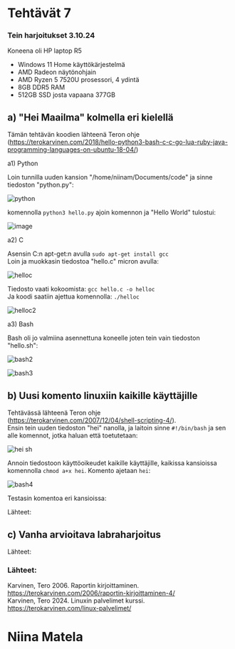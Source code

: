 # Tehtävät 7


  
### Tein harjoitukset 3.10.24 
Koneena oli HP laptop R5  
- Windows 11 Home käyttökärjestelmä
- AMD Radeon näytönohjain
- AMD Ryzen 5 7520U prosessori, 4 ydintä
- 8GB DDR5 RAM 
- 512GB SSD josta vapaana 377GB  
  
## a) "Hei Maailma" kolmella eri kielellä  

Tämän tehtävän koodien lähteenä Teron ohje (https://terokarvinen.com/2018/hello-python3-bash-c-c-go-lua-ruby-java-programming-languages-on-ubuntu-18-04/)  
  

a1) Python  
  
Loin tunnilla uuden kansion "/home/niinam/Documents/code" ja sinne tiedoston "python.py":  

![python](https://github.com/user-attachments/assets/3a4864a3-7c7d-4654-bd77-5b34368d9782)

komennolla `python3 hello.py` ajoin komennon ja "Hello World" tulostui:  

![image](https://github.com/user-attachments/assets/fa21de17-e1fa-40cd-a6d8-8099a8d7e7ec)  

a2) C   

Asensin C:n apt-get:n avulla `sudo apt-get install gcc`  
Loin ja muokkasin tiedostoa "hello.c" micron avulla:  

![helloc](https://github.com/user-attachments/assets/4e789784-4202-4193-aa55-a4280b69eda1)  

Tiedosto vaati kokoomista: `gcc hello.c -o helloc`  
Ja koodi saatiin ajettua komennolla: `./helloc`  
  
![helloc2](https://github.com/user-attachments/assets/638a1fb9-cddc-4217-b3b1-d69f253edeb1)  

a3) Bash    

Bash oli jo valmiina asennettuna koneelle joten tein vain tiedoston "hello.sh":  
  
![bash2](https://github.com/user-attachments/assets/cf8f8cd2-193e-4108-bc6d-8b7a77e4b666)  
  
![bash3](https://github.com/user-attachments/assets/b6e7c63e-bf9b-47c9-88c2-c3413347ddc7)  


 
## b) Uusi komento linuxiin kaikille käyttäjille

Tehtävässä lähteenä Teron ohje (https://terokarvinen.com/2007/12/04/shell-scripting-4/).  
Ensin tein uuden tiedoston "hei" nanolla, ja laitoin sinne `#!/bin/bash` ja sen alle komennot, jotka haluan että toetutetaan:  
  
![hei sh](https://github.com/user-attachments/assets/c75b9ac8-0589-4bb7-a6a4-465066926c65)  

Annoin tiedostoon käyttöoikeudet kaikille käyttäjille, kaikissa kansioissa komennolla `chmod a+x hei`. Komento ajetaan `hei`:  
  
![bash4](https://github.com/user-attachments/assets/fffb496f-7ea9-4eaa-8a16-ed52d954f2d4)  

Testasin komentoa eri kansioissa:  




Lähteet:  

## c) Vanha arvioitava labraharjoitus


Lähteet:  
  

   
### Lähteet: 
Karvinen, Tero 2006. Raportin kirjoittaminen. https://terokarvinen.com/2006/raportin-kirjoittaminen-4/  
Karvinen, Tero 2024. Linuxin palvelimet kurssi. https://terokarvinen.com/linux-palvelimet/  

# Niina Matela  
  
